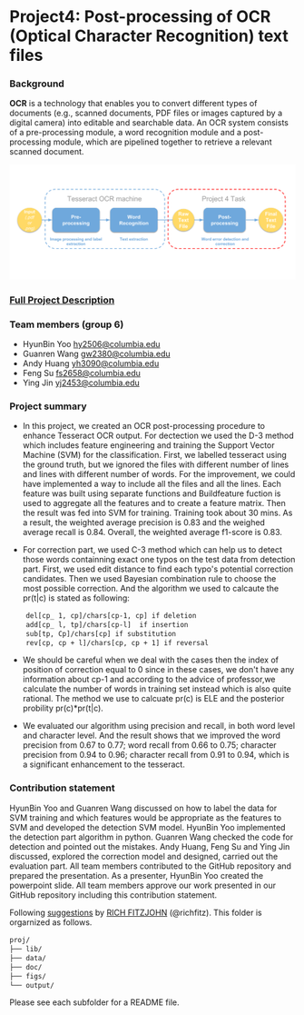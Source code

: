 # Project4: Post-processing of OCR (Optical Character Recognition) text files

### Background
**OCR** is a technology that enables you to convert different types of documents (e.g., scanned documents, PDF files or images captured by a digital camera) into editable and searchable data. An OCR system consists of a pre-processing module, a word recognition module and a post-processing module, which are pipelined together to retrieve a relevant scanned document.

![image](doc/ocr_flowchart.png)

### [Full Project Description](doc/project4_desc.md)


### Team members (group 6)
+ HyunBin Yoo hy2506@columbia.edu
+ Guanren Wang gw2380@columbia.edu
+ Andy Huang yh3090@columbia.edu
+ Feng Su fs2658@columbia.edu
+ Ying Jin yj2453@columbia.edu

### Project summary

+ In this project, we created an OCR post-processing procedure to enhance Tesseract OCR output. For dectection we used the D-3 method which includes feature engineering and training the Support Vector Machine (SVM) for the classification. First, we labelled tesseract using the ground truth, but we ignored the files with different number of lines and lines with different number of words. For the improvement, we could have implemented a way to include all the files and all the lines. Each feature was built using separate functions and Buildfeature fuction is used to aggregate all the features and to create a feature matrix. Then the result was fed into SVM for training. Training took about 30 mins. As a result, the weighted average precision is 0.83 and the weighed average recall is 0.84. Overall, the weighted average f1-score is 0.83.

+ For correction part, we used C-3 method which can help us to detect those words containning exact one typos on the test data from detection part. First, we used edit distance to find each typo's potential correction candidates. Then we used Bayesian combination rule to choose the most possible correction. And the algorithm we used to calcaute the pr(t|c) is stated as following:

```
	del[cp_ 1, cp]/chars[cp-1, cp] if deletion
	add[cp_ l, tp]/chars[cp-l]  if insertion
	sub[tp, Cp]/chars[cp] if substitution 
	rev[cp, cp + l]/chars[cp, cp + 1] if reversal 
```

+ We should be careful when we deal with the cases then the index of position of correction equal to 0 since in these cases, we don't have any information about cp-1 and according to the advice of professor,we calculate the number of words in training set instead which is also quite rational. The method we use to calcuate pr(c) is ELE and the posterior probility pr(c)*pr(t|c). 

+ We evaluated our algorithm using precision and recall, in both word level and character level. And the result shows that we improved the word precision from 0.67 to 0.77; word recall from 0.66 to 0.75; character precision from 0.94 to 0.96; character recall from 0.91 to 0.94, which is a significant enhancement to the tesseract.

### Contribution statement

HyunBin Yoo and Guanren Wang discussed on how to label the data for SVM training and which features would be appropriate as the features to SVM and developed the detection SVM model. HyunBin Yoo implemented the detection part algorithm in python. Guanren Wang checked the code for detection and pointed out the mistakes. Andy Huang, Feng Su and Ying Jin discussed, explored the correction model and designed, carried out the evaluation part. All team members contributed to the GitHub repository and prepared the presentation. As a presenter, HyunBin Yoo created the powerpoint slide. All team members approve our work presented in our GitHub repository including this contribution statement.
	
Following [suggestions](http://nicercode.github.io/blog/2013-04-05-projects/) by [RICH FITZJOHN](http://nicercode.github.io/about/#Team) (@richfitz). This folder is orgarnized as follows.

```
proj/
├── lib/
├── data/
├── doc/
├── figs/
└── output/
```

Please see each subfolder for a README file.
